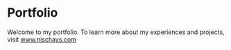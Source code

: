 # Portfolio

Welcome to my portfolio. To learn more about my experiences and projects, visit www.nischays.com
